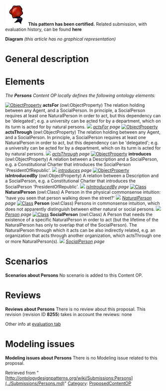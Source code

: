 [![](../images/thumb/b/b5/Certified.png/70px-Certified.png)](../Image/Certified.png.md "Certified.png") __This pattern has been certified.__
Related submission, with evaluation history, can be found __here__





__Diagram__
_(this article has no graphical representation)_



#  General description


  




#  Elements


_The __Persons__ Content OP locally defines the following ontology elements:_



[![ObjectProperty](../../../../images/thumb/c/c3/ObjectProperty.gif/20px-ObjectProperty.gif)](../Image/ObjectProperty.gif.md "ObjectProperty") __actsFor__ (owl:ObjectProperty) The relation holding between any Agent, and a SocialPerson. In principle, a SocialPerson requires at least one NaturalPerson in order to act, but this dependency can be 'delegated'; e.g. a university can be acted for by a department, which on its turm is acted for by natural persons. 
 [![](../../../../../../../images/thumb/8/87/ArrowRight.gif/11px-ArrowRight.gif)](../Image/ArrowRight.gif.md "ArrowRight.gif") _[actsFor](../Submissions/Persons/actsFor.md "Submissions:Persons/actsFor") page_
[![ObjectProperty](../../../../images/thumb/c/c3/ObjectProperty.gif/20px-ObjectProperty.gif)](../Image/ObjectProperty.gif.md "ObjectProperty") __actsThrough__ (owl:ObjectProperty) The relation holding between any Agent, and a SocialPerson. In principle, a SocialPerson requires at least one NaturalPerson in order to act, but this dependency can be 'delegated'; e.g. a university can be acted for by a department, which on its turm is acted for by natural persons. 
 [![](../../../../../../../images/thumb/8/87/ArrowRight.gif/11px-ArrowRight.gif)](../Image/ArrowRight.gif.md "ArrowRight.gif") _[actsThrough](../Submissions/Persons/actsThrough.md "Submissions:Persons/actsThrough") page_
[![ObjectProperty](../../../../images/thumb/c/c3/ObjectProperty.gif/20px-ObjectProperty.gif)](../Image/ObjectProperty.gif.md "ObjectProperty") __introduces__ (owl:ObjectProperty) A relation between a Description and a SocialPerson, e.g. a Constitutional Charter that introduces the SocialPerson 'PresidentOfRepublic'. 
 [![](../../../../../../../images/thumb/8/87/ArrowRight.gif/11px-ArrowRight.gif)](../Image/ArrowRight.gif.md "ArrowRight.gif") _[introduces](../Submissions/Persons/introduces.md "Submissions:Persons/introduces") page_
[![ObjectProperty](../../../../images/thumb/c/c3/ObjectProperty.gif/20px-ObjectProperty.gif)](../Image/ObjectProperty.gif.md "ObjectProperty") __isIntroducedBy__ (owl:ObjectProperty) A relation between a Description and a SocialPerson, e.g. a Constitutional Charter that introduces the SocialPerson 'PresidentOfRepublic'. 
 [![](../../../../../../../images/thumb/8/87/ArrowRight.gif/11px-ArrowRight.gif)](../Image/ArrowRight.gif.md "ArrowRight.gif") _[isIntroducedBy](../Submissions/Persons/isIntroducedBy.md "Submissions:Persons/isIntroducedBy") page_
[![Class](../../../images/thumb/2/27/Class.gif/20px-Class.gif)](../Image/Class.gif.md "Class") __NaturalPerson__ (owl:Class) A Person in the physical commonsense intuition: 'have you seen that person walking down the street?' 
 [![](../../../../../../../images/thumb/8/87/ArrowRight.gif/11px-ArrowRight.gif)](../Image/ArrowRight.gif.md "ArrowRight.gif") _[NaturalPerson](../Submissions/Persons/NaturalPerson.md "Submissions:Persons/NaturalPerson") page_
[![Class](../../../images/thumb/2/27/Class.gif/20px-Class.gif)](../Image/Class.gif.md "Class") __Person__ (owl:Class) Persons in commonsense intuition, which does not apparently distinguish between either natural or social persons. 
 [![](../../../../../../../images/thumb/8/87/ArrowRight.gif/11px-ArrowRight.gif)](../Image/ArrowRight.gif.md "ArrowRight.gif") _[Person](../Submissions/Persons/Person.md "Submissions:Persons/Person") page_
[![Class](../../../images/thumb/2/27/Class.gif/20px-Class.gif)](../Image/Class.gif.md "Class") __SocialPerson__ (owl:Class) A Person that needs the existence of a specific NaturalPerson in order to act (but the lifetime of the NaturalPerson has only to overlap that of the SocialPerson). The NaturalPerson through which it acts can be also indirectly related, e.g. an organization that acts through another organization, which actsThrough one or more NaturalPerson(s). 
 [![](../../../../../../../images/thumb/8/87/ArrowRight.gif/11px-ArrowRight.gif)](../Image/ArrowRight.gif.md "ArrowRight.gif") _[SocialPerson](../Submissions/Persons/SocialPerson.md "Submissions:Persons/SocialPerson") page_
  




#  Scenarios



__Scenarios about Persons__
No scenario is added to this Content OP.




#  Reviews



__Reviews about Persons__
There is no review about this proposal.
This revision (revision ID __8255__) takes in account the reviews: none


Other info at [evaluation tab](http://ontologydesignpatterns.org/wiki/index.php?title=Submissions:Persons&action=evaluation "http://ontologydesignpatterns.org/wiki/index.php?title=Submissions:Persons&action=evaluation")




#  Modeling issues



__Modeling issues about Persons__
There is no Modeling issue related to this proposal.






Retrieved from "[http://ontologydesignpatterns.org/wiki/Submissions:Persons](../Submissions/Persons.md)"
 [Category](http://ontologydesignpatterns.org/wiki/Special:Categories "Special:Categories"): [ProposedContentOP](../Category/ProposedContentOP.md "Category:ProposedContentOP")